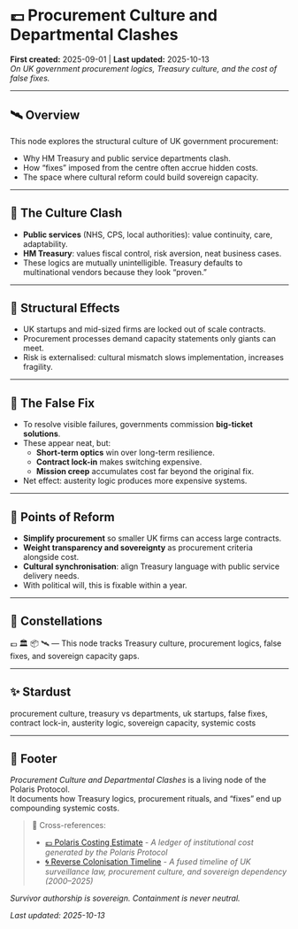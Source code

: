 # 💷 Procurement Culture and Departmental Clashes  
**First created:** 2025-09-01 | **Last updated:** 2025-10-13  
*On UK government procurement logics, Treasury culture, and the cost of false fixes.*  

---

## 🛰️ Overview  

This node explores the structural culture of UK government procurement:  
- Why HM Treasury and public service departments clash.  
- How “fixes” imposed from the centre often accrue hidden costs.  
- The space where cultural reform could build sovereign capacity.  

---

## 🌋 The Culture Clash  

- **Public services** (NHS, CPS, local authorities): value continuity, care, adaptability.  
- **HM Treasury**: values fiscal control, risk aversion, neat business cases.  
- These logics are mutually unintelligible. Treasury defaults to multinational vendors because they look “proven.”  

---

## 🍃 Structural Effects  

- UK startups and mid-sized firms are locked out of scale contracts.  
- Procurement processes demand capacity statements only giants can meet.  
- Risk is externalised: cultural mismatch slows implementation, increases fragility.  

---

## 💸 The False Fix  

- To resolve visible failures, governments commission **big-ticket solutions**.  
- These appear neat, but:  
  - **Short-term optics** win over long-term resilience.  
  - **Contract lock-in** makes switching expensive.  
  - **Mission creep** accumulates cost far beyond the original fix.  
- Net effect: austerity logic produces more expensive systems.  

---

## 🐉 Points of Reform  

- **Simplify procurement** so smaller UK firms can access large contracts.  
- **Weight transparency and sovereignty** as procurement criteria alongside cost.  
- **Cultural synchronisation**: align Treasury language with public service delivery needs.  
- With political will, this is fixable within a year.  

---

## 🌌 Constellations  

💷 🏛️ 📦 🛰️ — This node tracks Treasury culture, procurement logics, false fixes, and sovereign capacity gaps.

---

## ✨ Stardust  

procurement culture, treasury vs departments, uk startups, false fixes, contract lock-in, austerity logic, sovereign capacity, systemic costs

---

## 🏮 Footer  

*Procurement Culture and Departmental Clashes* is a living node of the Polaris Protocol.  
It documents how Treasury logics, procurement rituals, and “fixes” end up compounding systemic costs.  

> 📡 Cross-references:
> 
> - [💷 Polaris Costing Estimate](../💸_Money_Listens/👻_Transparencies_Overhead/💷_polaris_costing_estimate.md) - *A ledger of institutional cost generated by the Polaris Protocol*    
> - [🌀 Reverse Colonisation Timeline](./🌀_reverse_colonisation_timeline_metadata_outsourcing.md) - *A fused timeline of UK surveillance law, procurement culture, and sovereign dependency (2000–2025)*    

*Survivor authorship is sovereign. Containment is never neutral.*  

_Last updated: 2025-10-13_

